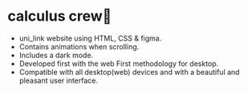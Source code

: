 # calculus crew🌊

- uni_link website  using HTML, CSS & figma.
- Contains animations when scrolling.
- Includes a dark mode.
- Developed first with the web First methodology for desktop.
- Compatible with all desktop(web) devices and with a beautiful and pleasant user interface.
